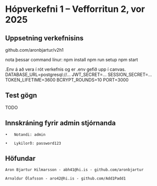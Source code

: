 # Hópverkefni 1 – Vefforritun 2, vor 2025

## Uppsetning verkefnisins

   github.com/aronbjartur/v2h1

   nota þessar command línur:
   npm install
   npm run setup
   npm start

   .Env á að vera í rót verkefnis og er .env gefið upp í canvas.
   DATABASE_URL=postgresql://...
    JWT_SECRET=...
    SESSION_SECRET=...
    TOKEN_LIFETIME=3600
    BCRYPT_ROUNDS=10
    PORT=3000

## Test gögn

TODO

## Innskráning fyrir admin stjórnanda
	•	Notandi: admin

	•	Lykilorð: password123


## Höfundar
    Aron Bjartur Hilmarsson - abh41@hi.is - github.com/aronbjartur

    Arnaldur Ólafsson - aro42@hi.is - github.com/Add1Padd1
